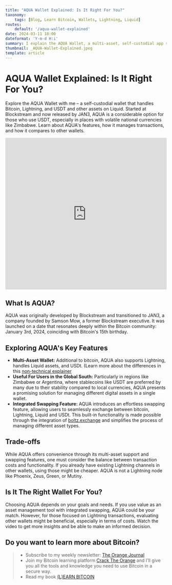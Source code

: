 ```yaml
---
title: "AQUA Wallet Explained: Is It Right For You?"
taxonomy:
    tags: [Blog, Learn Bitcoin, Wallets, Lightning, Liquid]
routes:
    default: '/aqua-wallet-explained'
date: 2024-03-11 18:00
dateformat: 'Y-m-d H:i'
summary: I explain the AQUA Wallet, a multi-asset, self-custodial app simplifying Bitcoin, Lightning, USDT, and Liquid payments with integrated swapping functionality.
thumbnail: _AQUA-Wallet-Explained.jpeg
template: article
---
```


# AQUA Wallet Explained: Is It Right For You?

Explore the AQUA Wallet with me – a self-custodial wallet that handles Bitcoin, Lightning, and USDT and other assets on Liquid. Started at Blockstream and now released by JAN3, AQUA is a considerable option for those who use USDT, especially in places with volatile national currencies like Zimbabwe. Learn about AQUA's features, how it manages transactions, and how it compares to other wallets. 

<iframe width="100%" height="473" src="https://www.youtube.com/embed/kzBawGXwxZ8" title="YouTube video player" frameborder="0" allow="accelerometer; autoplay; clipboard-write; encrypted-media; gyroscope; picture-in-picture; web-share" allowfullscreen></iframe>

## What Is AQUA?

AQUA was originally developed by Blockstream and transitioned to JAN3, a company founded by Samson Mow, a former Blockstream executive. It was launched on a date that resonates deeply within the Bitcoin community: January 3rd, 2024, coinciding with Bitcoin's 15th birthday.

## Exploring AQUA's Key Features

* **Multi-Asset Wallet:** Additional to bitcoin, AQUA also supports Lightning, handles Liquid assets, and USDt. (Learn more about the differences in this [non-technical explainer](https://anitaposch.com/difference-bitcoin-lightning-liquid-ecash-2)
* **Useful For Users in the Global South:** Particularly in regions like Zimbabwe or Argentina, where stablecoins like USDT are preferred by many due to their stability compared to local currencies, AQUA presents a promising solution for managing different digital assets in a single wallet.
* **Integrated Swapping Feature:** AQUA introduces an effortless swapping feature, allowing users to seamlessly exchange between bitcoin, Lightning, Liquid and USDt. This built-in functionality is made possible through the integration of [boltz.exchange](https://boltz.exchange/) and simplifies the process of managing different asset types.

## Trade-offs
While AQUA offers convenience through its multi-asset support and swapping features, one must consider the balance between transaction costs and functionality. If you already have existing Lightning channels in other wallets, using those might be cheaper. AQUA is not a Lightning node like Phoenix, Zeus, Green, or Mutiny.

## Is It The Right Wallet For You?
Choosing AQUA depends on your goals and needs. If you use value as an asset management tool with integrated swapping, AQUA could be your match. However, for those focused on Lightning transactions, evaluating other wallets might be beneficial, especially in terms of costs. Watch the video to get more insights and be able to make an informed decision.

## Do you want to learn more about Bitcoin? 

> * Subscribe to my weekly newsletter: [The Orange Journal](https://anita.link/news)
> * Join my Bitcoin learning platform [Crack The Orange](https://cracktheorange.com) and I'll give you all the tools and knowledge you need to use Bitcoin in a secure way.
> * Read my book [(L)EARN BITCOIN](https://learnbitcoin.link/)



